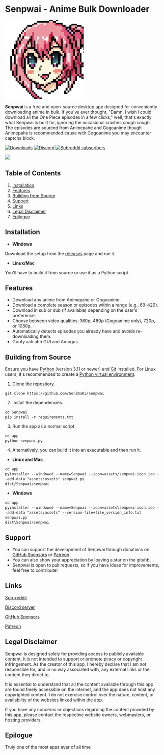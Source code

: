 # Senpwai - Anime Bulk Downloader

![senpwai-icon](https://github.com/SenZmaKi/Senpwai/blob/master/app/senpwai-icon.png)

**Senpwai** is a free and open-source desktop app designed for conveniently downloading anime in bulk. If you've ever thought, "Damn, I wish I could download all the One Piece episodes in a few clicks," well, that's exactly what Senpwai is built for, ignoring the occasional crashes *cough* *cough*.
The episodes are sourced from Animepahe and Gogoanime though Animepahe is recommended cause with Gogoanime you may encounter captcha block.

<p>
 <a href="https://github.com/SenZmaKi/Senpwai/releases"><img  height="30px" src="https://img.shields.io/github/downloads/SenZmaKi/Senpwai/total" alt="Downloads"></a>
  <a href="https://discord.gg/invite/e9UxkuyDX2" target="_blank"><img height="30px" alt="Discord" src="https://img.shields.io/discord/1131981618777702540?label=Discord&logo=discord"></a>
  <a href="https://www.reddit.com/r/Senpwai" target="_blank"><img height="30px" alt="Subreddit subscribers" src="https://img.shields.io/reddit/subreddit-subscribers/senpwai?label=Reddit&style=social"></a>
</p>

<img height="500px" widht="600px" src=https://github.com/SenZmaKi/Senpwai/assets/90490506/4a376a4f-bcaa-4f76-b3a3-68782580e4ed>

## Table of Contents
1. [Installation](#installation)
2. [Features](#features)
3. [Building from Source](#building-from-source)
4. [Support](#support)
5. [Links](#links)
6. [Legal Disclaimer](#legal-disclaimer)
7. [Epilogue](#epilogue)

## Installation

- **Windows**
  
Download the setup from the [releases](https://github.com/SenZmaKi/Senpwai/releases) page and run it.

- **Linux/Mac**
  
 You'll have to build it from source or use it as a Python script.

## Features

- Download any anime from Animepahe or Gogoanime.
- Download a complete season or episodes within a range (e.g., 69-420).
- Download in sub or dub (if available) depending on the user's preference.
- Choose between video qualities: 360p, 480p (Gogoanime only), 720p, or 1080p.
- Automatically detects episodes you already have and avoids re-downloading them.
- Goofy aah ahh GUI and Amogus.


## Building from Source

Ensure you have [Python](https://www.python.org/downloads/) (version 3.11 or newer) and [Git](https://github.com/git-guides/install-git) installed. For Linux users, it's recommended to create a [Python virtual environment](https://docs.python.org/3/library/venv.html).


1. Clone the repository.

```
git clone https://github.com/SenZmaKi/Senpwai
```

2. Install the dependencies.

```
cd Senpwai
pip install -r requirements.txt
```

3. Run the app as a normal script.

```
cd app
python senpwai.py
```

4. Alternatively, you can build it into an executable and then run it.

- **Linux and Mac**

```
cd app
pyinstaller --windowed --name=Senpwai --icon=assets/senpwai-icon.ico --add-data "assets:assets" senpwai.py
dist/Senpwai/senpwai
```

- **Windows**

```
cd app
pyinstaller --windowed --name=Senpwai --icon=assets\senpwai-icon.ico --add-data "assets;assets" --version-file=file_version_info.txt senpwai.py
dist\Senpwai\senpwai
```

## Support

- You can support the development of Senpwai through donations on [GitHub Sponsors](https://github.com/sponsors/SenZmaKi) or [Patreon](https://patreon.com/Senpwai).
- You can also show your appreciation by leaving a star on the gituhb.
- Senpwai is open to pull requests, so if you have ideas for improvements, feel free to contribute!

## Links

[Sub-reddit](https://reddit.com/r/Senpwai)

[Discord server](https://discord.com/invite/e9UxkuyDX2)

[GitHub Sponsors](https://github.com/sponsors/SenZmaKi)

[Patreon](https://patreon.com/Senpwai)

## Legal Disclaimer

Senpwai is designed solely for providing access to publicly available content. It is not intended to support or promote piracy or copyright infringement. As the creator of this app, I hereby declare that I am not responsible for, and in no way associated with, any external links or the content they direct to.

It is essential to understand that all the content available through this app are found freely accessible on the internet, and the app does not host any copyrighted content. I do not exercise control over the nature, content, or availability of the websites linked within the app.

If you have any concerns or objections regarding the content provided by this app, please contact the respective website owners, webmasters, or hosting providers.

## Epilogue

Truly one of the most apps ever of all time
